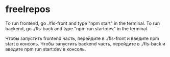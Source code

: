 # freelrepos
To run frontend, go ./fls-front and type "npm start" in the terminal.
To run backend, go ./fls-back and type "npm run start:dev" in the terminal.

Чтобы запустить frontend часть, перейдите в ./fls-front и введите npm start в консоль.
Чтобы запустить backend часть, перейдите в ./fls-back и введите npm run start:dev в консоль.
